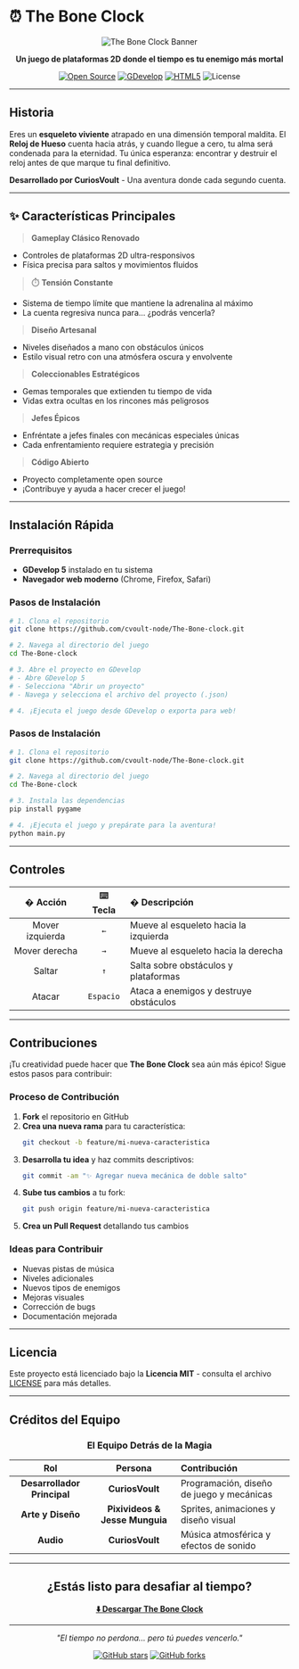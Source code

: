 # ⏰ The Bone Clock

<div align="center">

![The Bone Clock Banner](https://img.shields.io/badge/The%20Bone%20Clock-2D%20Platformer-red?style=for-the-badge&logo=skull)

**Un juego de plataformas 2D donde el tiempo es tu enemigo más mortal**

[![Open Source](https://img.shields.io/badge/Open%20Source-🦴-brightgreen?style=flat-square)](https://github.com/cvoult-node/The-Bone-clock)
[![GDevelop](https://img.shields.io/badge/GDevelop-5.x-blue?style=flat-square&logo=gdevelop)](https://gdevelop.io)
[![HTML5](https://img.shields.io/badge/HTML5-Ready-orange?style=flat-square&logo=html5)](https://developer.mozilla.org/en-US/docs/Web/HTML)
![License](https://img.shields.io/badge/License-MIT-yellow?style=flat-square)

</div>

---

## Historia

Eres un **esqueleto viviente** atrapado en una dimensión temporal maldita. El **Reloj de Hueso** cuenta hacia atrás, y cuando llegue a cero, tu alma será condenada para la eternidad. Tu única esperanza: encontrar y destruir el reloj antes de que marque tu final definitivo.

**Desarrollado por CuriosVoult** - Una aventura donde cada segundo cuenta.

---

## ✨ Características Principales

> **Gameplay Clásico Renovado**
- Controles de plataformas 2D ultra-responsivos
- Física precisa para saltos y movimientos fluidos

> ⏱️ **Tensión Constante**
- Sistema de tiempo límite que mantiene la adrenalina al máximo
- La cuenta regresiva nunca para... ¿podrás vencerla?

> **Diseño Artesanal**
- Niveles diseñados a mano con obstáculos únicos
- Estilo visual retro con una atmósfera oscura y envolvente

> **Coleccionables Estratégicos**
- Gemas temporales que extienden tu tiempo de vida
- Vidas extra ocultas en los rincones más peligrosos

> **Jefes Épicos**
- Enfréntate a jefes finales con mecánicas especiales únicas
- Cada enfrentamiento requiere estrategia y precisión

> **Código Abierto**
- Proyecto completamente open source
- ¡Contribuye y ayuda a hacer crecer el juego!

---

## Instalación Rápida

### Prerrequisitos
- **GDevelop 5** instalado en tu sistema
- **Navegador web moderno** (Chrome, Firefox, Safari)

### Pasos de Instalación

```bash
# 1. Clona el repositorio
git clone https://github.com/cvoult-node/The-Bone-clock.git

# 2. Navega al directorio del juego
cd The-Bone-clock

# 3. Abre el proyecto en GDevelop
# - Abre GDevelop 5
# - Selecciona "Abrir un proyecto"
# - Navega y selecciona el archivo del proyecto (.json)

# 4. ¡Ejecuta el juego desde GDevelop o exporta para web!
```

### Pasos de Instalación

```bash
# 1. Clona el repositorio
git clone https://github.com/cvoult-node/The-Bone-clock.git

# 2. Navega al directorio del juego
cd The-Bone-clock

# 3. Instala las dependencias
pip install pygame

# 4. ¡Ejecuta el juego y prepárate para la aventura!
python main.py
```

---

## Controles

<div align="center">

| � **Acción** | ⌨️ **Tecla** | � **Descripción** |
|:-------------:|:------------:|:-------------------|
| Mover izquierda | `←` | Mueve al esqueleto hacia la izquierda |
| Mover derecha | `→` | Mueve al esqueleto hacia la derecha |
| Saltar | `↑` | Salta sobre obstáculos y plataformas |
| Atacar | `Espacio` | Ataca a enemigos y destruye obstáculos |

</div>

---

## Contribuciones

¡Tu creatividad puede hacer que **The Bone Clock** sea aún más épico! Sigue estos pasos para contribuir:

### Proceso de Contribución

1. **Fork** el repositorio en GitHub
2. **Crea una nueva rama** para tu característica:
   ```bash
   git checkout -b feature/mi-nueva-caracteristica
   ```
3. **Desarrolla tu idea** y haz commits descriptivos:
   ```bash
   git commit -am "✨ Agregar nueva mecánica de doble salto"
   ```
4. **Sube tus cambios** a tu fork:
   ```bash
   git push origin feature/mi-nueva-caracteristica
   ```
5. **Crea un Pull Request** detallando tus cambios

### Ideas para Contribuir
- Nuevas pistas de música
- Niveles adicionales
- Nuevos tipos de enemigos
- Mejoras visuales
- Corrección de bugs
- Documentación mejorada

---

## Licencia

Este proyecto está licenciado bajo la **Licencia MIT** - consulta el archivo [LICENSE](LICENSE) para más detalles.

---

## Créditos del Equipo

<div align="center">

### **El Equipo Detrás de la Magia**

| **Rol** | **Persona** | **Contribución** |
|:----------:|:--------------:|:-------------------|
| **Desarrollador Principal** | **CuriosVoult** | Programación, diseño de juego y mecánicas |
| **Arte y Diseño** | **Pixivideos & Jesse Munguia** | Sprites, animaciones y diseño visual |
| **Audio** | **CuriosVoult** | Música atmosférica y efectos de sonido |

</div>

---

<div align="center">

## ¿Estás listo para desafiar al tiempo? 

**[⬇️ Descargar The Bone Clock](https://github.com/cvoult-node/The-Bone-clock)**

---

*"El tiempo no perdona... pero tú puedes vencerlo."*

[![GitHub stars](https://img.shields.io/github/stars/cvoult-node/The-Bone-clock?style=social)](https://github.com/cvoult-node/The-Bone-clock)
[![GitHub forks](https://img.shields.io/github/forks/cvoult-node/The-Bone-clock?style=social)](https://github.com/cvoult-node/The-Bone-clock)

</div>
